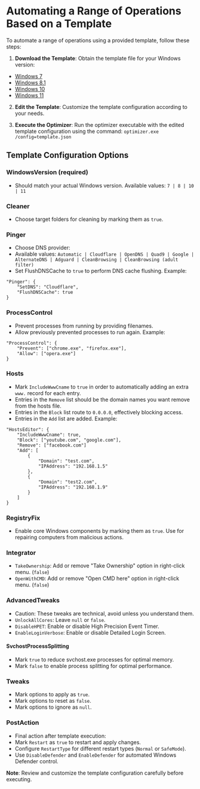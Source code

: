 # Automating a Range of Operations Based on a Template

To automate a range of operations using a provided template, follow these steps:

1. **Download the Template**: Obtain the template file for your Windows version:
- [Windows 7](https://github.com/hellzerg/optimizer/blob/master/templates/template-windows7.json)
- [Windows 8.1](https://github.com/hellzerg/optimizer/blob/master/templates/template-windows8.json)
- [Windows 10](https://github.com/hellzerg/optimizer/blob/master/templates/template-windows10.json)
- [Windows 11](https://github.com/hellzerg/optimizer/blob/master/templates/template-windows11.json)

2. **Edit the Template**: Customize the template configuration according to your needs.

3. **Execute the Optimizer**: Run the optimizer executable with the edited template configuration using the command: `optimizer.exe /config=template.json`

## Template Configuration Options

### WindowsVersion (required)
- Should match your actual Windows version. Available values: `7 | 8 | 10 | 11`

### Cleaner
- Choose target folders for cleaning by marking them as `true`.

### Pinger
- Choose DNS provider:
- Available values: `Automatic | Cloudflare | OpenDNS | Quad9 | Google | AlternateDNS | Adguard | CleanBrowsing | CleanBrowsing (adult filter)`
- Set FlushDNSCache to `true` to perform DNS cache flushing. Example:

 ```
 "Pinger": {
     "SetDNS": "Cloudflare",
     "FlushDNSCache": true
 }
 ```

### ProcessControl
- Prevent processes from running by providing filenames.
- Allow previously prevented processes to run again. Example:

 ```
 "ProcessControl": {
     "Prevent": ["chrome.exe", "firefox.exe"],
     "Allow": ["opera.exe"]
 }
 ```

### Hosts
- Mark `IncludeWwwCname` to `true` in order to automatically adding an extra `www.` record for each entry.
- Entries in the `Remove` list should be the domain names you want remove from the hosts file.
- Entries in the `Block` list route to `0.0.0.0`, effectively blocking access.
- Entries in the `Add` list are added. Example:

 ```
 "HostsEditor": {
     "IncludeWwwCname": true,
     "Block": ["youtube.com", "google.com"],
     "Remove": ["facebook.com"]
     "Add": [
         {
             "Domain": "test.com",
             "IPAddress": "192.168.1.5"
         },
         {
             "Domain": "test2.com",
             "IPAddress": "192.168.1.9"
         }
     ]
 }
 ```

### RegistryFix
- Enable core Windows components by marking them as `true`. Use for repairing computers from malicious actions.

### Integrator
- `TakeOwnership`: Add or remove "Take Ownership" option in right-click menu. (`false`)
- `OpenWithCMD`: Add or remove "Open CMD here" option in right-click menu. (`false`)

### AdvancedTweaks
- Caution: These tweaks are technical, avoid unless you understand them.
- `UnlockAllCores`: Leave `null` or `false`.
- `DisableHPET`: Enable or disable High Precision Event Timer.
- `EnableLoginVerbose`: Enable or disable Detailed Login Screen.

#### SvchostProcessSplitting
- Mark `true` to reduce svchost.exe processes for optimal memory.
- Mark `false` to enable process splitting for optimal performance.

### Tweaks
- Mark options to apply as `true`.
- Mark options to reset as `false`.
- Mark options to ignore as `null`.

### PostAction
- Final action after template execution:
- Mark `Restart` as `true` to restart and apply changes.
- Configure `RestartType` for different restart types (`Normal` or `SafeMode`).
- Use `DisableDefender` and `EnableDefender` for automated Windows Defender control.

**Note**: Review and customize the template configuration carefully before executing.

